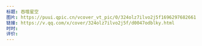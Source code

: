 ```yaml
---
标题: 吞噬星空
图片: https://puui.qpic.cn/vcover_vt_pic/0/324olz7ilvo2j5f1696297682661/0?max_age=7776000
链接: https://v.qq.com/x/cover/324olz7ilvo2j5f/d0047odblky.html
时时: 
评价:
---
```


